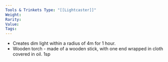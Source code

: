 ```yaml
---
Tools & Trinkets Type: "[[Lightcaster]]"
Weight: 
Rarity: 
Value: 
Tags: 
---
```

- Creates dim light within a radius of 4m for 1 hour.
- Wooden torch - made of a wooden stick, with one end wrapped in cloth covered in oil. 1sp